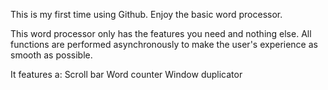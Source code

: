 This is my first time using Github.
Enjoy the basic word processor.

This word processor only has the features you need and nothing else.
All functions are performed asynchronously to make the user's experience as smooth as possible.

It features a:
Scroll bar
Word counter
Window duplicator
